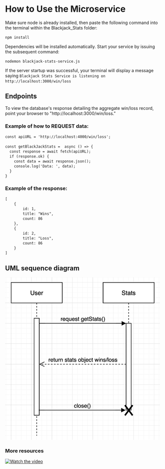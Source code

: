 # How to Use the Microservice

Make sure node is already installed, then paste the following command into the terminal within the Blackjack_Stats folder:
 ```
 npm install
 ```
Dependencies will be installed automatically. Start your service by issuing the subsequent command:

 ```
 nodemon blackjack-stats-service.js
 ```
If the server startup was successful, your terminal will display a message saying `Blackjack Stats Service is listening on http://localhost:3000/win/loss`


## Endpoints
To view the database's response detailing the aggregate win/loss record, point your browser to "http://localhost:3000/win/loss."

### Example of how to REQUEST data:
```
const apiURL = 'http://localhost:4000/win/loss';

const getBlackJackStats =  async () => {
  const response = await fetch(apiURL);
  if (response.ok) {
    const data = await response.json();
    console.log('Data: ', data);
  }
}
```

### Example of the response:
```
[
    {
        id: 1,
        title: "Wins",
        count: 86
    },
    {
        id: 2,
        title: "Loss",
        count: 86
    }
]
```
## UML sequence diagram

![plot](./UML_sequence-diagram.png)

### More resources

[![Watch the video](http://i3.ytimg.com/vi/PCAu6ujaMkM/hqdefault.jpg)](https://youtu.be/PCAu6ujaMkM)